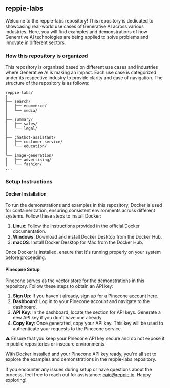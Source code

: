 ## reppie-labs

Welcome to the reppie-labs repository! This repository is dedicated to showcasing real-world use cases of Generative AI across various industries. Here, you will find examples and demonstrations of how Generative AI technologies are being applied to solve problems and innovate in different sectors.


### How this repository is organized

This repository is organized based on different use cases and industries where Generative AI is making an impact. Each use case is categorized under its respective industry to provide clarity and ease of navigation. The structure of the repository is as follows:

```
reppie-labs/
│
├── search/
│   ├── ecommerce/
│   └── media/
│
├── summary/
│   ├── sales/
│   └── legal/
│
├── chatbot-assistant/
│   ├── customer-service/
│   └── education/
│
└── image-generation/
│   ├── advertising/
│   └── fashion/
...
```

### Setup Instructions

#### Docker Installation
To run the demonstrations and examples in this repository, Docker is used for containerization, ensuring consistent environments across different systems. Follow these steps to install Docker:

1. **Linux**: Follow the instructions provided in the official Docker documentation.
2. **Windows**: Download and install Docker Desktop from the Docker Hub.
3. **macOS**: Install Docker Desktop for Mac from the Docker Hub.

Once Docker is installed, ensure that it's running properly on your system before proceeding.

#### Pinecone Setup
Pinecone serves as the vector store for the demonstrations in this repository. Follow these steps to obtain an API key:

1. **Sign Up**: If you haven't already, sign up for a Pinecone account here.
2. **Dashboard**: Log in to your Pinecone account and navigate to the dashboard.
3. **API Key**: In the dashboard, locate the section for API keys. Generate a new API key if you don't have one already.
4. **Copy Key**: Once generated, copy your API key. This key will be used to authenticate your requests to the Pinecone service.

⚠️ Ensure that you keep your Pinecone API key secure and do not expose it in public repositories or insecure environments.

With Docker installed and your Pinecone API key ready, you're all set to explore the examples and demonstrations in the reppie-labs repository. 

If you encounter any issues during setup or have questions about the process, feel free to reach out for assistance: caio@reppie.io. Happy exploring!